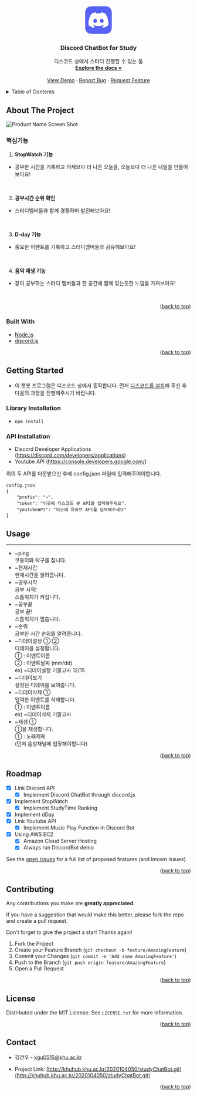 <div id="top"></div>
<!--
*** Thanks for checking out the Best-README-Template. If you have a suggestion
*** that would make this better, please fork the repo and create a pull request
*** or simply open an issue with the tag "enhancement".
*** Don't forget to give the project a star!
*** Thanks again! Now go create something AMAZING! :D
-->



<!-- PROJECT SHIELDS -->
<!--
*** I'm using markdown "reference style" links for readability.
*** Reference links are enclosed in brackets [ ] instead of parentheses ( ).
*** See the bottom of this document for the declaration of the reference variables
*** for contributors-url, forks-url, etc. This is an optional, concise syntax you may use.
*** https://www.markdownguide.org/basic-syntax/#reference-style-links
-->




<!-- PROJECT LOGO -->
<br />
<div align="center">
  <a href="http://khuhub.khu.ac.kr/2020104050/studyChatBot.git">
    <img src="images/logo.jpg" alt="Logo" width="80" height="80">
  </a>

  <h3 align="center">Discord ChatBot for Study</h3>

  <p align="center">
    디스코드 상에서 스터디 진행할 수 있는 툴
    <br />
    <a href="http://khuhub.khu.ac.kr/2020104050/studyChatBot.git"><strong>Explore the docs »</strong></a>
    <br />
    <br />
    <a href="https://discord.com/oauth2/authorize?client_id=907956665113018408&permissions=8&scope=bot">View Demo</a>
    ·
    <a href="http://khuhub.khu.ac.kr/2020104050/studyChatBot/issues">Report Bug</a>
    ·
    <a href="http://khuhub.khu.ac.kr/2020104050/studyChatBot/issues">Request Feature</a>
  </p>
</div>



<!-- TABLE OF CONTENTS -->
<details>
  <summary>Table of Contents</summary>
  <ol>
    <li>
      <a href="#about-the-project">About The Project</a>
      <ul>
        <li><a href="#built-with">Built With</a></li>
      </ul>
    </li>
    <li>
      <a href="#getting-started">Getting Started</a>
      <ul>
        <li><a href="#prerequisites">Prerequisites</a></li>
        <li><a href="#installation">Installation</a></li>
      </ul>
    </li>
    <li><a href="#usage">Usage</a></li>
    <li><a href="#roadmap">Roadmap</a></li>
    <li><a href="#contributing">Contributing</a></li>
    <li><a href="#license">License</a></li>
    <li><a href="#contact">Contact</a></li>
  </ol>
</details>



<!-- ABOUT THE PROJECT -->
## About The Project

![Product Name Screen Shot][product-screenshot]

### 핵심기능

1. **StopWatch 기능<br/>**
  + 공부한 시간을 기록하고 어제보다 더 나은 오늘을, 오늘보다 더 나은 내일을 만들어 보아요!
<br/>

2. **공부시간 순위 확인<br/>**
  + 스터디멤버들과 함께 경쟁하며 발전해보아요! 
<br/>

3. **D-day 기능<br/>**
  + 중요한 이벤트를 기록하고 스터디멤버들과 공유해보아요!
<br/>

4. **음악 재생 기능<br/>**
  + 같이 공부하는 스터디 멤버들과 한 공간에 함께 있는듯한 느낌을 가져보아요!
<br/>

<p align="right">(<a href="#top">back to top</a>)</p>



### Built With

* [Node.js](https://nodejs.org/en/)
* [discord.js](https://discord.js.org/)


<p align="right">(<a href="#top">back to top</a>)</p>



<!-- GETTING STARTED -->
## Getting Started

* 이 챗봇 프로그램은 디스코드 상에서 동작합니다. 먼저 [디스코드를 설치](https://discord.com/)해 주신 후 다음의 과정을 진행해주시기 바랍니다.

### Library Installation

* ```
  npm install
  ```

### API Installation

+ Discord Developer Applications (https://discord.com/developers/applications)
+ Youtube API (https://console.developers.google.com/)

위의 두 API를 다운받으신 후에 config.json 파일에 입력해주어야합니다.

```
config.json
{
    "prefix": "~",  
    "token": "이곳에 디스코드 봇 API를 입력해주세요",
    "youtubeAPI": "이곳에 유튜브 API를 입력해주세요"
}
```



<!-- USAGE EXAMPLES -->
## Usage

-------------------


+ ~ping<br/>쿠옹이와 탁구를 칩니다.
+ ~현재시간<br/>현재시간을 알려줍니다.
+ ~공부시작<br/>공부 시작!<br/>스톱워치가 켜집니다.
+ ~공부끝<br/>공부 끝!<br/>스톱워치가 멈춥니다.
+ ~순위<br/>공부한 시간 순위를 알려줍니다.
+ ~디데이설정 ①  ②<br/>디데이를 설정합니다.<br/>① : 이벤트이름<br/>② : 이벤트날짜 (mm/dd)<br/>ex) ~디데이설정 기말고사 12/15
+ ~디데이보기<br/>설정된 디데이를 보여줍니다.
+ ~디데이삭제 ①<br/>입력한 이벤트를 삭제합니다.<br/>① : 이벤트이름<br/>ex) ~디데이삭제 기말고사
+ ~재생 ①<br/>①을 재생합니다.<br/>① : 노래제목<br/>(먼저 음성채널에 입장해야합니다)

<p align="right">(<a href="#top">back to top</a>)</p>



<!-- ROADMAP -->
## Roadmap

- [x] Link Discord API
    - [x] Implement Discord ChatBot through discord.js
- [x] Implement StopWatch
    - [x] Implement StudyTime Ranking 
- [x] Implement dDay
- [x] Link Youtube API
    - [x] Implement Music Play Function in Discord Bot
- [x] Using AWS EC2
    - [x] Amazon Cloud Server Hosting
    - [x] Always run DiscordBot demo

See the [open issues](http://khuhub.khu.ac.kr/2020104050/studyChatBot/issues) for a full list of proposed features (and known issues).

<p align="right">(<a href="#top">back to top</a>)</p>



<!-- CONTRIBUTING -->
## Contributing

Any contributions you make are **greatly appreciated**.

If you have a suggestion that would make this better, please fork the repo and create a pull request. 

Don't forget to give the project a star! Thanks again!

1. Fork the Project
2. Create your Feature Branch (`git checkout -b feature/AmazingFeature`)
3. Commit your Changes (`git commit -m 'Add some AmazingFeature'`)
4. Push to the Branch (`git push origin feature/AmazingFeature`)
5. Open a Pull Request

<p align="right">(<a href="#top">back to top</a>)</p>



<!-- LICENSE -->
## License

Distributed under the MIT License. See `LICENSE.txt` for more information.

<p align="right">(<a href="#top">back to top</a>)</p>



<!-- CONTACT -->
## Contact

+ 김건우 - kgu0515@khu.ac.kr

+ Project Link: [http://khuhub.khu.ac.kr/2020104050/studyChatBot.git](http://khuhub.khu.ac.kr/2020104050/studyChatBot.git)

<p align="right">(<a href="#top">back to top</a>)</p>





<!-- MARKDOWN LINKS & IMAGES -->
<!-- https://www.markdownguide.org/basic-syntax/#reference-style-links -->

[product-screenshot]: images/screenshot.jpg